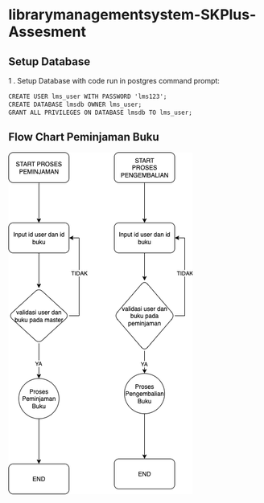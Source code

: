 # librarymanagementsystem-SKPlus-Assesment

## Setup Database

1 . Setup Database with code run in postgres command prompt:
```
CREATE USER lms_user WITH PASSWORD 'lms123';
CREATE DATABASE lmsdb OWNER lms_user;
GRANT ALL PRIVILEGES ON DATABASE lmsdb TO lms_user;
```
## Flow Chart Peminjaman Buku

<img src="https://github.com/hariantoputro/librarymanagementsystem-SKPlus-Assesment/blob/main/flowchart-lms.png"/>